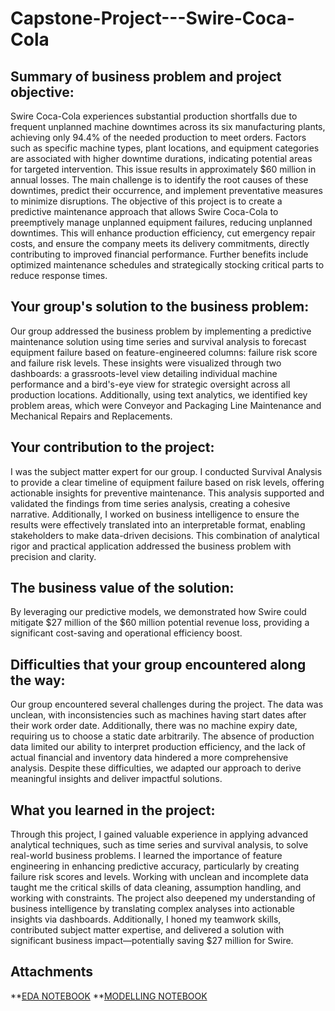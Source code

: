 # Capstone-Project---Swire-Coca-Cola

## Summary of business problem and project objective:

Swire Coca-Cola experiences substantial production shortfalls due to frequent unplanned machine downtimes across its six manufacturing plants, achieving only 94.4% of the needed production to meet orders. 
Factors such as specific machine types, plant locations, and equipment categories are associated with higher downtime durations, indicating potential areas for targeted intervention. 
This issue results in approximately $60 million in annual losses. The main challenge is to identify the root causes of these downtimes, predict their occurrence, and implement preventative measures to minimize disruptions.
The objective of this project is to create a predictive maintenance approach that allows Swire Coca-Cola to preemptively manage unplanned equipment failures, reducing unplanned downtimes. 
This will enhance production efficiency, cut emergency repair costs, and ensure the company meets its delivery commitments, directly contributing to improved financial performance. 
Further benefits include optimized maintenance schedules and strategically stocking critical parts to reduce response times.

## Your group's solution to the business problem: 

Our group addressed the business problem by implementing a predictive maintenance solution using time series and survival analysis to forecast equipment failure based on feature-engineered columns: failure risk score and failure risk levels. 
These insights were visualized through two dashboards: a grassroots-level view detailing individual machine performance and a bird's-eye view for strategic oversight across all production locations. 
Additionally, using text analytics, we identified key problem areas, which were Conveyor and Packaging Line Maintenance and Mechanical Repairs and Replacements.

## Your contribution to the project:

I was the subject matter expert for our group. I conducted Survival Analysis to provide a clear timeline of equipment failure based on risk levels, offering actionable insights for preventive maintenance. 
This analysis supported and validated the findings from time series analysis, creating a cohesive narrative. 
Additionally, I worked on business intelligence to ensure the results were effectively translated into an interpretable format, enabling stakeholders to make data-driven decisions. 
This combination of analytical rigor and practical application addressed the business problem with precision and clarity.

## The business value of the solution:

By leveraging our predictive models, we demonstrated how Swire could mitigate $27 million of the $60 million potential revenue loss, providing a significant cost-saving and operational efficiency boost.

## Difficulties that your group encountered along the way:

Our group encountered several challenges during the project. 
The data was unclean, with inconsistencies such as machines having start dates after their work order date. 
Additionally, there was no machine expiry date, requiring us to choose a static date arbitrarily. 
The absence of production data limited our ability to interpret production efficiency, and the lack of actual financial and inventory data hindered a more comprehensive analysis. 
Despite these difficulties, we adapted our approach to derive meaningful insights and deliver impactful solutions.

## What you learned in the project:

Through this project, I gained valuable experience in applying advanced analytical techniques, such as time series and survival analysis, to solve real-world business problems. 
I learned the importance of feature engineering in enhancing predictive accuracy, particularly by creating failure risk scores and levels. 
Working with unclean and incomplete data taught me the critical skills of data cleaning, assumption handling, and working with constraints. 
The project also deepened my understanding of business intelligence by translating complex analyses into actionable insights via dashboards. 
Additionally, I honed my teamwork skills, contributed subject matter expertise, and delivered a solution with significant business impact—potentially saving $27 million for Swire.

## Attachments
**[EDA NOTEBOOK](https://github.com/Sarvii23/Capstone-Project---Swire-Coca-Cola/blob/main/Individual_EDA_Assignment.ipynb)
**[MODELLING NOTEBOOK](https://github.com/Sarvii23/Capstone-Project---Swire-Coca-Cola/blob/main/Capstone%20Individual%20Notebook%20.ipynb)


